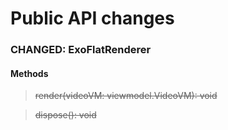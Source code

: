 # Public API changes
### CHANGED:  ExoFlatRenderer

#### Methods


> ~~render(videoVM: viewmodel.VideoVM): void~~

> ~~dispose(): void~~

